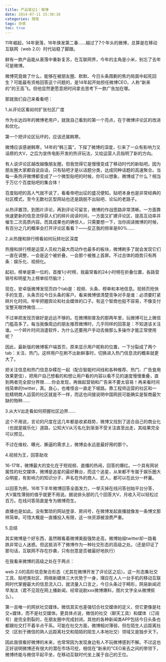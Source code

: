 ```yaml
---
title: 产品笔记1：微博
date: 2014-07-11 15:30:18
categories: 随笔
tags: 杂感
toc: true
---
```

11年崛起，14年衰落，16年焕发第二春……越过了7个年头的微博，总算是在移动互联网（web 2.0）时代站稳了脚跟。

鲜有一款产品能从衰落中重新复苏，在互联网界，今年的主角是小米，别忘了去年可是微博。

微博究竟做了什么，能够在被朋友圈、默默、今日头条围剿的焦灼局面中起死回生？可能最有资格回答这个问题的，是14年起开始担任微博CEO，人称“新来的”的王高飞。但他显然更愿意把时间拿去思考下一款广告加在哪。

那就我们自己来看看吧：

1.从评论区看如何扩张社区广度

作为长达四年的微博老用户，就我自己看到的第一个亮点，在于微博评论区的改进和优化。

第一个把评论区玩坏的，应该还属韩寒。

微博应该感谢韩寒，14年的“韩三篇”，下探了微博的深度，引来了一众有影响力又话痨的大V，之后为宣传电影开发的热评玩法，又给运营人员指明了新的方向。

有人说评论区越改越像朋友圈，但我觉得它是慢慢变成了移动时代的新贴吧。因为朋友圈大家都自说自话，只有贴吧才是以话题分类，达成同种话题的高速聚合。当每一条热评微博都变成了一个微型贴吧的时候，你可以想象，微博成了什么？相当于万亿个百度贴吧的集合体！

百度贴吧的高人气就不说了，看看帝吧出征的盛况便知。贴吧本身也是非常经典的社区模式，至今无数社区型网站也还是跳脱不出贴吧、论坛的老路子。

从热评置顶，到图片评论，再到评论可留言，微博的作战思路非常清晰。一方面靠快速更新的信息流俘获人们的碎片阅读时间，一方面又扩建评论区，提高互动率并催生二次高质内容。而其成果也的确惊人，只需要想一下，当你阅读微博的时候，有百分之几的概率会打开评论区看看？——反正我的频率是80%……

2.从热搜和排行榜看如何玩转社区深度

热搜和排行榜是运营人员权力最大而动作也最多的板块，微博刷多了就会发现它们一直在调整，一会是这个被折叠，一会那个被推上首屏。不过总体的趋势只有两条：娱乐化、视频化。

起初，榜单是第一位的，首推1小时榜，我最常看的24小时榜在折叠位置，各路营销号和明星为上榜单绞尽脑汁；

现在，安卓版微博发现页四个tab是：视频、头条、榜单和本地信息。视频页抢快手的生意，头条页拉今日头条的客户。看来微博很清楚竞争对手是谁：必须要盯紧碎片化时间，牢牢把握舆论和社会媒体的口子。有这个智商也挺不容易，不像支付宝整天眼馋微信……

不过单把发现页做好是远远不够的。在微博刚普及的那两年里，玩微博可比上微信门槛高多了。每当我像周边的朋友推荐微博时，几乎同样的回答是：不知道该关注谁。一个碎片时间消遣软件，为什么还要用户手动去做那么多操作才能正常使用呢？

因此，最新版的微博客户端首页，原来显示用户昵称的位置，一下分裂成了两个tab：关注、热门。这样用户在刷不出新鲜事时，切换进入热门信息流的概率就更大了。

把关注信息和热门信息杂糅在一起（配合智能时间线和各种推荐、热门、广告食用效果更佳），把用户自己想看的和想让用户看的内容以看不见的速度慢慢重叠，直到两者完全部分界限……你会发现，再做起营销和广告来不要太容易！再来看时间线简单的twitter，真。良心，也难怪会一直走下坡路。靠工程师运营的社区和一批精明商人运营的社区就是不一样，而这也间接说明中国网民可能确实是智商最欠缺的物种……

3.从大V出走看如何把握社区边界……

这个不用说，言论的尺度在这几年都是收紧趋势，微博又找到了适合自己的商业化（也就是娱乐化）道路，公知大V从污名化到渐渐不受关注直至出走，其结果完全可以预见。

不过在维权、曝光、撕逼的需求上，微博会永远是最好用的那个。

4.视频为王，回答助攻

16-17年，微博最大的变化在于短视频、直播的热闹，回答的爆红。一个具有网状属性的社交媒体，微博是追星的最好舞台，而这个追星，从来都不专属于娱乐圈大众明星，有影响力的知识分子、声名在外的商人、匠人，都可以在此分一杯羹。

以回答为例，16年下半年微博回答全面发力，一举灭掉在线问答创始平台分答，大V属性薄弱的值乎就更不用说。据说排头部的几个回答大V，月收入可以轻松过百万。在线问答简直是专为微博而生。

直播也是如此。没有繁琐的网站登录、房间号，在微博发起直播就像发一条博文那样简单。可惜大概是一直播投入有限，这一块资源被浪费严重。

5.总结

其实微博是个好东西，虽然眼看着微博美股强势走高，微博始祖twitter却一路看跌非常让人迷惑。但这抵消不了微博作为一种社交形态的高级之处。（还是印证了那句话，互联网不存在抄袭，只有创意是否被最好地执行）

在我看来微博的高级之处在于两点：

web 2.0的高阶信息聚合形态（尤其在微博开发了评论区之后）。这一形态集社交工具、贴吧类社区、网络新媒体三大优势于一身，理应在人人一台手机的移动互联网时代掌握最大的信息流入口，就流量入口言之，今日头条过于畸形，网易新闻迟早淘汰（君不见现在网上播新闻，经常说剧xxx微博爆料，图片文字全从微博抠么）。

第一且唯一的网状社交媒体。微信其实也差强切合社交媒体的定义，但它更像是社交+媒体，而不是社交媒体。更具体点说，微信的社交（聊天工具）和媒体（订阅号）是完全割裂的，在朋友圈中完成封闭。其他的各种新闻类APP包括今日头条也都跟社交打不着半点干系。可能在社交方面，微博相对薄弱，但在陌生人远距离社交（区别于微信的熟人远距离社交和陌陌的陌生人本地社交）领域又是独步天下。

因此我很看好微博的未来，也常常因为发现身边有人不玩微博感到不解。不过这也正好说明微博还有很大的潜在市场可挖，相信在“新来的”CEO来去之间的带领下，微博终能与微信平起平坐，在移动互联时代坐上属于自己的王位。
